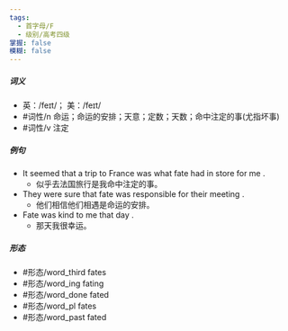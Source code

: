 ```yaml
---
tags:
  - 首字母/F
  - 级别/高考四级
掌握: false
模糊: false
---
```

##### 词义
- 英：/feɪt/； 美：/feɪt/
- #词性/n  命运；命运的安排；天意；定数；天数；命中注定的事(尤指坏事)
- #词性/v  注定
##### 例句
- It seemed that a trip to France was what fate had in store for me .
	- 似乎去法国旅行是我命中注定的事。
- They were sure that fate was responsible for their meeting .
	- 他们相信他们相遇是命运的安排。
- Fate was kind to me that day .
	- 那天我很幸运。
##### 形态
- #形态/word_third fates
- #形态/word_ing fating
- #形态/word_done fated
- #形态/word_pl fates
- #形态/word_past fated
